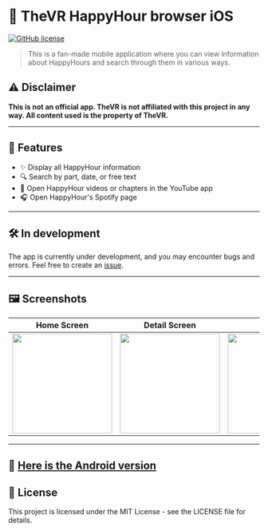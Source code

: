 # 📱 TheVR HappyHour browser iOS
[![GitHub license](https://img.shields.io/badge/license-MIT-blue.svg)](LICENSE)


> This is a fan-made mobile application where you can view information about HappyHours and search through them in various ways.

## ⚠️ Disclaimer

 **This is not an official app. TheVR is not affiliated with this project in any way. All content used is the property of TheVR.**

---

## 🚀 Features

- ✨ Display all HappyHour information
- 🔍 Search by part, date, or free text
- 🎥 Open HappyHour videos or chapters in the YouTube app
- 🎧 Open HappyHour's Spotify page

---

## 🛠️ In development

The app is currently under development, and you may encounter bugs and errors. Feel free to create an [issue](https://github.com/kyletaylor94/kyletaylor94-TheVR-HappyHour-browser-iOS/issues).

---

## 🖼️ Screenshots

| Home Screen                                                                                                         | Detail Screen                                                                                                      | Search                                                                                                          | Search Result                                                                                                    |
|---------------------------------------------------------------------------------------------------------------------|-------------------------------------------------------------------------------------------------------------------|-----------------------------------------------------------------------------------------------------------------|-------------------------------------------------------------------------------------------------------------------|
| <img src="https://github.com/user-attachments/assets/20b54c5c-640b-4263-b87e-6cd7d1bfc89e" width="200">             | <img src="https://github.com/user-attachments/assets/941b3ea3-632d-4176-aefa-a43d8121b69e" width="200">            | <img src="https://github.com/user-attachments/assets/f3b52a8f-3938-40f8-bca2-781990c0bc10" width="200">         | <img src="https://github.com/user-attachments/assets/6c74d0b3-1bda-4074-b523-b15bc86d35c6" width="200">          |

---

## 📱 [Here is the Android version](https://github.com/CzinkeM/thevr-happyhour-browser/tree/master)


## 📝 License

This project is licensed under the MIT License - see the LICENSE file for details.
